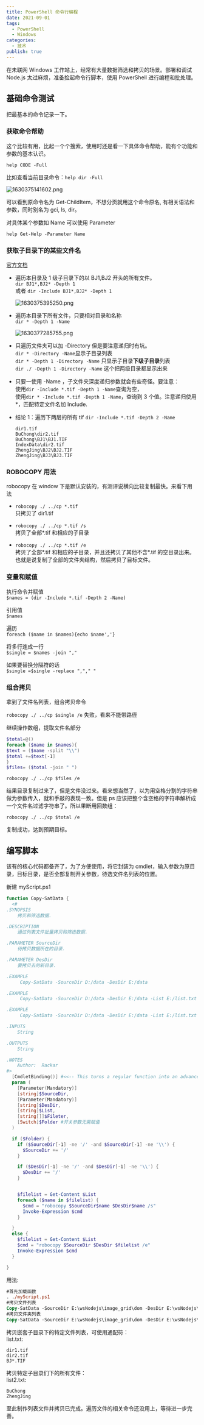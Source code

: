 ```yaml
---
title: PowerShell 命令行编程
date: 2021-09-01
tags:
  - PowerShell
  - Windows
categories:
  - 技术
publish: true
---
```


在未联网 Windows 工作站上，经常有大量数据筛选和拷贝的场景。部署和调试 Node.js 太过麻烦，准备捡起命令行脚本，使用 PowerShell 进行编程和批处理。

<!-- more -->

## 基础命令测试

把最基本的命令记录一下。

### 获取命令帮助

这个比较有用，比起一个个搜索，使用时还是看一下具体命令帮助，能有个功能和参数的基本认识。

`help CODE -Full`

比如查看当前目录命令：`help dir -Full`

![1630375141602.png](./img/1630375141602.png)

可以看到原命令名为 Get-ChildItem，不想分页就用这个命令原名, 有相关语法和参数，同时别名为 gci, ls, dir。

对具体某个参数如 Name 可以使用 Parameter

`help Get-Help -Parameter Name`

### 获取子目录下的某些文件名

[官方文档](https://docs.microsoft.com/en-us/powershell/module/microsoft.powershell.management/get-childitem?view=powershell-7.1)

- 遍历本目录及 1 级子目录下的以 BJ1,BJ2 开头的所有文件。  
  `dir BJ1*,BJ2* -Depth 1`  
  或者 `dir -Include BJ1*,BJ2* -Depth 1`

  ![1630375395250.png](./img/1630375395250.png)

- 遍历本目录下所有文件，只要相对目录和名称  
  `dir * -Depth 1 -Name`

  ![1630377285755.png](./img/1630377285755.png)

- 只遍历文件夹可以加 -Directory
  但是要注意递归时有坑。  
  `dir * -Directory -Name`显示子目录列表  
  `dir * -Depth 1 -Directory -Name` 只显示子目录**下级子目录**列表  
  `dir ./ -Depth 1 -Directory -Name` 这个把两级目录都显示出来

- 只要一使用 -Name ，子文件夹深度递归参数就会有些奇怪。要注意：  
  使用`dir -Include *.tif -Depth 1 -Name`查询为空，  
  使用`dir * -Include *.tif -Depth 1 -Name`，查询到 3 个值。注意递归使用\*，匹配特定文件名加 Include.

- 结论 1：遍历下两层的所有 tif
  `dir -Include *.tif -Depth 2 -Name`
  ```
  dir1.tif
  BuChong\dir2.tif
  BuChong\BJ1\BJ1.TIF
  IndexData\dir2.tif
  ZhengJing\BJ2\BJ2.TIF
  ZhengJing\BJ3\BJ3.TIF
  ```

### ROBOCOPY 用法

robocopy 在 window 下是默认安装的，有测评说横向比较复制最快。来看下用法

- `robocopy ./ ../cp *.tif`  
  只拷贝了 dir1.tif

- `robocopy ./ ../cp *.tif /s`  
  拷贝了全部\*.tif 和相应的子目录

- `robocopy ./ ../cp *.tif /e`  
  拷贝了全部\*.tif 和相应的子目录，并且还拷贝了其他不含\*.tif 的空目录出来。也就是说复制了全部的文件夹结构，然后拷贝了目标文件。

### 变量和赋值

执行命令并赋值  
`$names = (dir -Include *.tif -Depth 2 -Name)`

引用值  
`$names`

遍历  
`foreach ($name in $names){echo $name','}`

将多行连成一行  
`$single = $names -join ","`

如果要替换分隔符的话  
`$single =$single -replace ","," "`

### 组合拷贝

拿到了文件名列表，组合拷贝命令

`robocopy ./ ../cp $single /e`
失败，看来不能带路径

继续操作数组，提取文件名部分

```powershell
$total=@()
foreach ($name in $names){
$text = ($name -split "\\")
$total +=$text[-1]
}
$files= ($total -join " ")
```

`robocopy ./ ../cp $files /e`

结果目录复制过来了，但是文件没过来。看来想当然了，以为用空格分割的字符串做为参数传入，就和手敲的表现一致。但是 ps 应该把整个含空格的字符串解析成一个文件名过滤字符串了。所以果断用回数组：

`robocopy ./ ../cp $total /e`

复制成功，达到预期目标。

## 编写脚本

该有的核心代码都备齐了，为了方便使用，将它封装为 cmdlet，输入参数为原目录，目标目录，是否全部复制开关参数，待选文件名列表的位置。

新建 myScript.ps1

```powershell
function Copy-SatData {
  <#
.SYNOPSIS
    拷贝和筛选数据.

.DESCRIPTION
    通过列表文件批量拷贝和筛选数据.

.PARAMETER SourceDir
    待拷贝数据所在的目录.

.PARAMETER DesDir
    要拷贝去的新目录.

.EXAMPLE
     Copy-SatData -SourceDir D:/data -DesDir E:/data

.EXAMPLE
     Copy-SatData -SourceDir D:/data -DesDir E:/data -List E:/list.txt

.EXAMPLE
     Copy-SatData -SourceDir D:/data -DesDir E:/data -List E:/list.txt -Folder

.INPUTS
    String

.OUTPUTS
    String

.NOTES
    Author:  Rackar
#>
  [CmdletBinding()] #<<-- This turns a regular function into an advanced function
  param (
    [Parameter(Mandatory)]
    [string]$SourceDir,
    [Parameter(Mandatory)]
    [string]$DesDir,
    [string]$List,
    [string[]]$Fileter,
    [Switch]$Folder #开关参数无需赋值
  )

  if ($Folder) {
    if ($SourceDir[-1] -ne '/' -and $SourceDir[-1] -ne '\\') {
      $SourceDir += '/'
    }

    if ($DesDir[-1] -ne '/' -and $DesDir[-1] -ne '\\') {
      $DesDir += '/'
    }


    $filelist = Get-Content $List
    foreach ($name in $filelist) {
      $cmd = "robocopy $SourceDir$name $DesDir$name /s"
      Invoke-Expression $cmd
    }

  }
  else {
    $filelist = Get-Content $List
    $cmd = "robocopy $SourceDir $DesDir $filelist /e"
    Invoke-Expression $cmd
  }

}
```

用法:

```ps
#首先加载函数
. ./myScript.ps1
#拷贝文件列表
Copy-SatData -SourceDir E:\wsNodejs\image_grid\dom -DesDir E:\wsNodejs\image_grid\cp -List E:\wsNodejs\image_grid\dom\list.txt
#拷贝文件夹列表
Copy-SatData -SourceDir E:\wsNodejs\image_grid\dom -DesDir E:\wsNodejs\image_grid\cp -List E:\wsNodejs\image_grid\dom\list2.txt -Folder
```

拷贝嵌套子目录下的特定文件列表，可使用通配符：  
list.txt:

```
dir1.tif
dir2.tif
BJ*.TIF
```

拷贝特定子目录们下的所有文件：  
list2.txt:

```
BuChong
ZhengJing
```

至此制作列表文件并拷贝已完成。遍历文件的相关命令还没用上，等待进一步完善。
